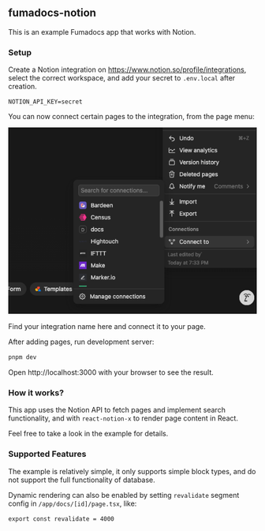 ## fumadocs-notion

This is an example Fumadocs app that works with Notion.

### Setup

Create a Notion integration on https://www.notion.so/profile/integrations, select the correct workspace, and add your
secret to `.env.local` after creation.

```
NOTION_API_KEY=secret
```

You can now connect certain pages to the integration, from the page menu:

![Preview](/notion-settings.png)

Find your integration name here and connect it to your page.

After adding pages, run development server:

```bash
pnpm dev
```

Open http://localhost:3000 with your browser to see the result.

### How it works?

This app uses the Notion API to fetch pages and implement search functionality, and with `react-notion-x` to render page
content in React.

Feel free to take a look in the example for details.

### Supported Features

The example is relatively simple, it only supports simple block types, and do not support the full functionality of
database.

Dynamic rendering can also be enabled by setting `revalidate` segment config in `/app/docs/[id]/page.tsx`, like:

```tsx
export const revalidate = 4000
```